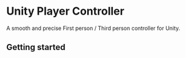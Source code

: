 # Unity Player Controller 
A smooth and precise First person / Third person controller for Unity.
## Getting started
